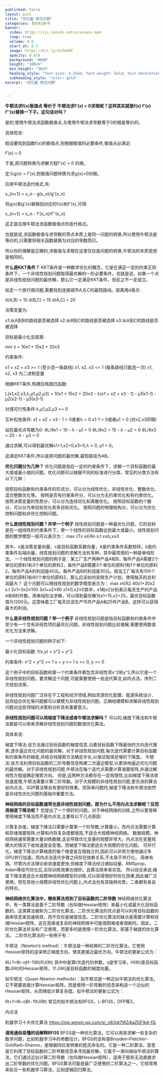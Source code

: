 ```yaml
---
published: false
layout: post
title: "优化篇-常见问题"
categories: 我的AI新书
banner:
  video: https://vjs.zencdn.net/v/oceans.mp4
  loop: true
  volume: 0.8
  start_at: 8.5
  image: https://bit.ly/3xTmdUP
  opacity: 0.618
  background: "#000"
  height: "100vh"
  min_height: "38vh"
  heading_style: "font-size: 4.25em; font-weight: bold; text-decoration: underline"
  subheading_style: "color: gold"
excerpt: "优化篇-常见问题"


---
```


**牛顿法求f(x)极值点 等价于 牛顿法求f'(x) = 0求根呢？这样其实就是f(x) f'(x) f''(x)替换一下子。这句话对吗？**

是的,使用牛顿法求函数极值点,与使用牛顿法求导数等于0的根是等价的。

具体而言:

假设要找到函数f(x)的极值点,则根据极值的必要条件,极值点必满足:

f'(x) = 0

于是,原问题转换为求解方程f'(x) = 0 的根。

定义g(x) = f'(x),则极值问题转换为求g(x)=0的根。

应用牛顿法迭代格式,有:

x_{n+1} = x_n - g(x_n)/g'(x_n)

将g(x)和g'(x)替换回对应的f(x)和f'(x),可得:

x_{n+1} = x_n - f'(x_n)/f''(x_n)

这正是应用牛顿法求函数极值点的迭代格式。

也就是说,求函数极值与求导数的零点本质上是同一问题的转换,所以使用牛顿法是等价的,只需要将相关函数替换为对应的导数而已。

所以你的理解是正确的,求极值与求根在这里仅仅是问题的转换,牛顿法的本质思想是相同的。


**什么是KKT条件？**
KKT条件是一种数学优化的概念，它是在满足一定的约束正则条件下，一个非线性规划问题取得最优解的一阶必要条件。也就是说，如果一个点是非线性规划问题的最优解，那么它一定满足KKT条件，但反之不一定成立。

给定一个旅行商问题,需要找到连接城市A,B,C的最短路线。距离用d表示:

d(A,B) = 10
d(B,C) = 15
d(A,C) = 20

决策变量为:

x1:从A到B的路线是否被选择
x2:从B到C的路线是否被选择
x3:从A到C的路线是否被选择

目标是最小化总距离:

min z = 10x1 + 15x2 + 20x3

约束条件:

x1 + x2 + x3 >= 1 (至少选一条路线)
x1, x2, x3 <= 1 (每条路线只能选一次)
x1, x2, x3 为二进制变量

根据KKT条件,构建拉格朗日函数:

L(x1,x2,x3,λ,μ1,μ2,μ3) = 10x1 + 15x2 + 20x3 - λ(x1 + x2 + x3 - 1) - μ1(x1-1) - μ2(x2-1) - μ3(x3-1)

对偶可行性条件:λ,μ1,μ2,μ3 >= 0

互补松弛条件:
x1 + x2 + x3 - 1 = 0或者λ = 0
x1-1 = 0或者μ1 = 0 (对x2,x3同理)

站在最优点导数为0:
∂L/∂x1 = 10 - λ - μ1 = 0
∂L/∂x2 = 15 - λ - μ2 = 0
∂L/∂x3 = 20 - λ - μ3 = 0

通过求解,可以得到最优解x1=1,x2=0,x3=0,λ > 0, μ1 > 0。

这满足KKT条件,所以是原问题的最优解,最短路径为AB。


**优化问题分为几种？**
优化问题是指在一定的约束条件下，求解一个目标函数的最大值或最小值的问题。优化问题可以根据不同的标准进行分类，常见的分类方法有以下几种：

按照目标函数和约束条件的形式分，可以分为线性优化、非线性优化、整数优化、混合整数优化等。
按照是否有约束条件分，可以分为无约束优化和有约束优化。
按照决策变量的性质分，可以分为连续优化和离散优化。
按照目标函数的个数分，可以分为单目标优化和多目标优化。
按照问题的物理结构分，可以分为优化控制问题和非优化控制问题。

**什么是线性规划问题？并举一个例子**
线性规划问题是一种最优化问题，它的目标是在一组线性的约束条件下，使一个线性的目标函数达到最大或最小。线性规划问题的数学模型一般可以表示为：
max cTx
x∈Rn
s.t x≤b,x≥0​

其中，x是决策变量向量，c是目标函数系数向量，A是约束条件系数矩阵，b是约束条件右端向量。线性规划问题的求解方法有多种，其中最常用的一种是单纯形法。
一个线性规划问题的例子是：某工厂生产两种产品A和B，每件产品A需要2个单位的原料1和3个单位的原料2，每件产品B需要3个单位的原料1和1个单位的原料2，每件产品A的利润是40元，每件产品B的利润是30元。假设工厂每天有100个单位的原料1和90个单位的原料2，那么应该如何安排生产计划，使得每天的总利润最大？
这个问题可以用线性规划的数学模型表示为：
max​ ​x∈R2 40x1​+30x2
s.t 2x1​+3x2​≤100
    3x1​+x2​≤90
    x1​≥0,x2​≥0​
其中，x1​和x2​分别表示每天生产的产品A和B的件数。用单纯形法求解，可以得到最优解为x1​=15,x2​=25，最优目标函数值为1200元。这意味着工厂每天应该生产15件产品A和25件产品B，这样可以获得最大的利润。


**什么是非线性规划问题？举一个例子**
非线性规划问题是指目标函数和约束条件中至少有一个含有非线性项的最优化问题。非线性规划问题比较难解,需要使用数值优化方法来求解。

一个非线性规划问题的例子如下:

最小化目标函数: f(x,y) = x^2 + y^2

约束条件:
x^2 + y^2 <= 1
x + y >= 1
x >= 0, y >= 0

这个例子中的目标函数和第一个约束条件都包含非线性项x^2和y^2,所以它是一个非线性规划问题。要求解这个问题,可能需要使用一些迭代算法,如内点法、序列二次规划法等。

非线性规划问题广泛存在于工程和经济领域,例如资源优化配置、能源系统设计、投资组合优化等问题都可以建模为非线性规划问题。正确地建模和求解非线性规划问题对这些领域的决策和分析具有重要意义。

**非线性规划问题可以用梯度下降法或者牛顿法求解吗？**
可以的,梯度下降法和牛顿法都是可以用来求解非线性规划问题的数值优化算法。

具体来说:

梯度下降法:该方法通过目标函数的梯度信息,沿着目标函数下降最快的方向迭代搜索,逐步逼近优化问题的最优解。对于非线性规划问题,每次迭代需要计算目标函数和约束条件的梯度,并结合线搜索方法确定步长,以保证取得足够的下降度。
牛顿法:该方法利用目标函数的二阶导数信息构建二次逼近模型,以更快地逼近优化问题的最优解。对于非线性规划问题,牛顿法在每个迭代点需要计算海塞矩阵,并通过解线性方程组确定搜索方向。
但是,这两种方法都存在一定局限性,比如梯度下降法收敛速度慢,牛顿法需要计算二阶导数。对于大规模的非线性规划问题,更先进的算法如内点法、SQP算法等会有更好的效果。但简单问题时,梯度下降法和牛顿法依然是非线性优化问题的基础와重要方法。


**神经网络的目标函数通常也是非线性规划问题，那为什么不用内点法求解呢？反而用梯度下降法呢？**
您提出了一个很好的问题。对于神经网络的训练,之所以更青睐使用梯度下降法而不是内点法,主要有以下几点原因:

计算复杂度。梯度下降法只需要计算第一个阶导数,计算量小。而内点法需要计算和存储海塞矩阵,计算和内存复杂度都很高,不适合大规模神经网络。
数据规模。神经网络通常需要大量训练数据,这会导致优化变量的规模非常大。内点法在变量规模大的情况下收敛速度会变慢。而梯度下降法更适合大规模的优化问题。
可并行化。梯度下降法计算梯度的每个维度是互相独立的,因此可以非常方便地通过多GPU并行加速。而内点法迭代步骤之间存在依赖关系,不太易于并行化。
简单有效。尽管内点法理论收敛速度更快,但梯度下降法经过诸如动量、RMSprop、Adam等技巧优化后,实际训练效果也很好。且算法简单易实现。
所以综合来说,梯度下降法更适合大规模神经网络模型的训练,可以获得很好的优化效果,因此被广泛使用。但在其他小规模非线性优化问题上,内点法也有其独特优势。二者都有各自的特长。


**神经网络优化算法中，哪些算法用到了目标函数的二阶导数**
神经网络优化算法中，有一类算法是基于二阶导数（也叫做Hessian矩阵）来最小化或最大化目标函数的，这类算法被称为二阶优化算法。二阶优化算法的优点是可以利用目标函数的曲率信息来加速收敛，而不仅仅是梯度信息。二阶优化算法的缺点是需要计算和存储Hessian矩阵，这在高维或复杂的神经网络中可能很困难或者很耗时。因此，二阶优化算法并没有广泛使用，而更多的是使用一阶优化算法，即基于梯度的优化算法。
二阶优化算法的一些例子有：

牛顿法（Newton’s method）：牛顿法是一种经典的二阶优化算法，它使用Hessian矩阵的逆来修正梯度方向，使其更接近最优方向。牛顿法的更新公式为：

θt+1​=θt​−ηH−1(θt​)∇J(θt​)
其中θt​是第t次迭代的参数，η是学习率，H(θt​)是目标函数J(θt​)的Hessian矩阵，∇J(θt​)是目标函数的梯度向量。

拟牛顿法（Quasi-Newton methods）：拟牛顿法是一种近似牛顿法的优化算法，它不需要直接计算Hessian矩阵，而是使用一阶导数的信息来构造一个近似的Hessian矩阵，从而降低计算复杂度。拟牛顿法的更新公式为：

θt+1​=θt​−ηBt−1​∇J(θt​)
常见的拟牛顿法有BFGS，L-BFGS，DFP等2。

内点法

机器学习十大优化算法
https://mp.weixin.qq.com/s/_n63gt7lRZdiaZGFIk4-fQ  



**请用通俗易懂的话解释BFGS**
BFGS是一种优化算法，它可以用来求解一些复杂的数学问题，比如机器学习中的参数估计。BFGS的全称是Broyden–Fletcher–Goldfarb–Shanno，是根据四位发明者的姓氏命名的。它是一种二阶算法，意思是它利用了目标函数的二阶导数信息来寻找最优解。它属于一类叫做拟牛顿法的算法，它们通过近似计算二阶导数（也叫做Hessian矩阵），适用于那些无法直接求出二阶导数的优化问题。BFGS算法可能是最广泛使用的二阶算法之一，它经常用来拟合一些机器学习算法，比如逻辑回归算法。


